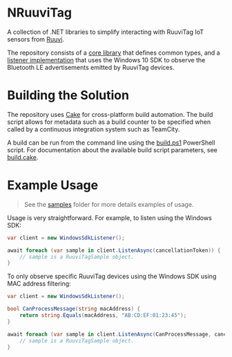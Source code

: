 # NRuuviTag

A collection of .NET libraries to simplify interacting with RuuviTag IoT sensors from [Ruuvi](https://www.ruuvi.com/).

The repository consists of a [core library](/src/NRuuviTag.Core) that defines common types, and a [listener implementation](/src/NRuuviTag.Client.Windows) that uses the Windows 10 SDK to observe the Bluetooth LE advertisements emitted by RuuviTag devices.


# Building the Solution

The repository uses [Cake](https://cakebuild.net/) for cross-platform build automation. The build script allows for metadata such as a build counter to be specified when called by a continuous integration system such as TeamCity.

A build can be run from the command line using the [build.ps1](/build.ps1) PowerShell script. For documentation about the available build script parameters, see [build.cake](/build.cake).


# Example Usage

> See the [samples](/samples) folder for more details examples of usage.

Usage is very straightforward. For example, to listen using the Windows SDK:

```csharp
var client = new WindowsSdkListener();

await foreach (var sample in client.ListenAsync(cancellationToken)) {
    // sample is a RuuviTagSample object.
}
```

To only observe specific RuuviTag devices using the Windows SDK using MAC address filtering:

```csharp
var client = new WindowsSdkListener();

bool CanProcessMessage(string macAddress) {
    return string.Equals(macAddress, "AB:CD:EF:01:23:45");
}

await foreach (var sample in client.ListenAsync(CanProcessMessage, cancellationToken)) {
    // sample is a RuuviTagSample object.
}
```
